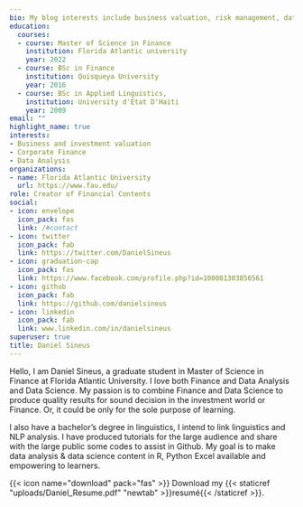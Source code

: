 ```yaml
---
bio: My blog interests include business valuation, risk management, data analysis, investment portfolio management , and other matters related to entertainments.
education:
  courses:
  - course: Master of Science in Finance
    institution: Florida Atlantic university
    year: 2022
  - course: BSc in Finance
    institution: Quisqueya University
    year: 2016
  - course: BSc in Applied Linguistics, 
    institution: University d'Etat D'Haiti
    year: 2009
email: ""
highlight_name: true
interests:
- Business and investment valuation 
- Corporate Finance
- Data Analysis
organizations:
- name: Florida Atlantic University
  url: https://www.fau.edu/
role: Creator of Financial Contents
social:
- icon: envelope
  icon_pack: fas
  link: /#contact
- icon: twitter
  icon_pack: fab
  link: https://twitter.com/DanielSineus
- icon: graduation-cap
  icon_pack: fas
  link: https://www.facebook.com/profile.php?id=100081303856561
- icon: github
  icon_pack: fab
  link: https://github.com/danielsineus
- icon: linkedin
  icon_pack: fab
  link: www.linkedin.com/in/danielsineus
superuser: true
title: Daniel Sineus
---
```


Hello, I am Daniel Sineus, a graduate student in Master of Science in Finance at Florida Atlantic University. I love both Finance and Data Analysis and Data Science. My passion is to combine Finance and Data Science to produce quality results for sound decision in the investment world or Finance. Or, it could be only for the sole purpose of learning. 

I also have a bachelor’s degree in linguistics, I intend to link linguistics and NLP analysis. I have produced tutorials for the large audience and share with the large public some codes to assist in Github. My goal is to make data analysis & data science content in R, Python Excel available and empowering to learners. 


{{< icon name="download" pack="fas" >}} Download my {{< staticref "uploads/Daniel_Resume.pdf" "newtab" >}}resumé{{< /staticref >}}.
